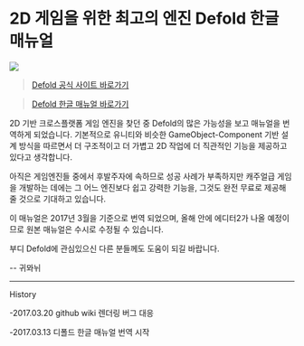 # 2D 게임을 위한 최고의 엔진 Defold 한글 매뉴얼
![](http://www.defold.com/static/defold/blossom-with-phone.png)

> [Defold 공식 사이트 바로가기](http://www.defold.com)


> [Defold 한글 매뉴얼 바로가기](https://github.com/kuimoani/defold/wiki/CREATE%20WITH%20DEFOLD)

2D 기반 크로스플랫폼 게임 엔진을 찾던 중 Defold의 많은 가능성을 보고 매뉴얼을 번역하게 되었습니다. 기본적으로 유니티와 비슷한 GameObject-Component 기반 설계 방식을 따르면서 더 구조적이고 더 가볍고 2D 작업에 더 직관적인 기능을 제공하고 있다고 생각합니다.

아직은 게임엔진들 중에서 후발주자에 속하므로 성공 사례가 부족하지만 캐주얼급 게임을 개발하는 데에는 그 어느 엔진보다 쉽고 강력한 기능을, 그것도 완전 무료로 제공해 줄 것으로 기대하고 있습니다.

이 매뉴얼은 2017년 3월을 기준으로 번역 되었으며, 올해 안에 에디터2가 나올 예정이므로 원본 매뉴얼은 수시로 수정될 수 있습니다.

부디 Defold에 관심있으신 다른 분들께도 도움이 되길 바랍니다.

-- 귀뫄뉘

------------
History

-2017.03.20 github wiki 렌더링 버그 대응

-2017.03.13 디폴드 한글 매뉴얼 번역 시작
